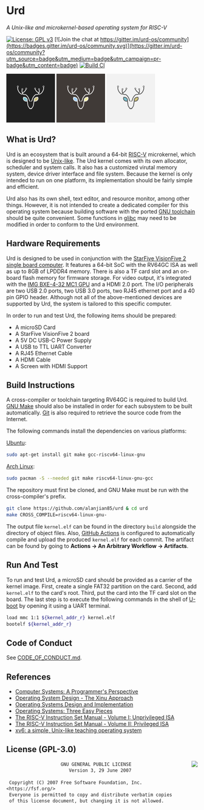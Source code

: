 # Urd
*A Unix-like and microkernel-based operating system for RISC-V*

[![License: GPL v3](https://img.shields.io/badge/License-GPLv3-blue.svg)](https://www.gnu.org/licenses/gpl-3.0)
[![Join the chat at https://gitter.im/urd-os/community](https://badges.gitter.im/urd-os/community.svg)](https://gitter.im/urd-os/community?utm_source=badge&utm_medium=badge&utm_campaign=pr-badge&utm_content=badge)
[![Build CI](https://github.com/alanjian85/urd/actions/workflows/build.yml/badge.svg)](https://github.com/alanjian85/urd/actions)

<img src="dark_logo.svg" alt="Dark Logo" width="128" height="128"> <img src="normal_logo.svg" alt="Normal Logo" width="128" height="128"> <img src="light_logo.svg" alt="Light Logo" width="128" height="128">

## What is Urd?
Urd is an ecosystem that is built around a 64-bit [RISC-V](https://riscv.org/) microkernel, which is designed to be [Unix-like](https://en.wikipedia.org/wiki/Unix-like). The Urd kernel comes with its own allocator, scheduler and system calls. It also has a customized virutal memory system, device driver interface and file system. Because the kernel is only intended to run on one platform, its implementation should be fairly simple and efficient.

Urd also has its own shell, text editor, and resource monitor, among other things. However, it is not intended to create a dedicated compiler for this operating system because building software with the ported [GNU toolchain](https://en.wikipedia.org/wiki/GNU_toolchain) should be quite convenient. Some functions in [glibc](https://www.gnu.org/software/libc/) may need to be modified in order to conform to the Urd environment.

## Hardware Requirements
Urd is designed to be used in conjunction with the [StarFive VisionFive 2 single board computer](https://www.starfivetech.com/en/site/boards). It features a 64-bit SoC with the RV64GC ISA as well as up to 8GB of LPDDR4 memory. There is also a TF card slot and an on-board flash memory for firmware storage. For video output, it's integrated with the [IMG BXE-4-32 MC1 GPU](https://www.imaginationtech.com/product/img-bxe-4-32-mc1/) and a HDMI 2.0 port. The I/O peripherals are two USB 2.0 ports, two USB 3.0 ports, two RJ45 ethernet port and a 40 pin GPIO header. Although not all of the above-mentioned devices are supported by Urd, the system is tailored to this specific computer.

In order to run and test Urd, the following items should be prepared:
* A microSD Card
* A StarFive VisionFive 2 board
* A 5V DC USB-C Power Supply
* A USB to TTL UART Converter
* A RJ45 Ethernet Cable
* A HDMI Cable
* A Screen with HDMI Support

## Build Instructions
A cross-compiler or toolchain targeting RV64GC is required to build Urd. [GNU Make](https://www.gnu.org/software/make/) should also be installed in order for each subsystem to be built automatically. [Git](https://git-scm.com/) is also required to retrieve the source code from the Internet.

The following commands install the dependencies on various platforms:

[Ubuntu](https://ubuntu.com/):
```sh
sudo apt-get install git make gcc-riscv64-linux-gnu
```
[Arch Linux](https://archlinux.org/):
```sh
sudo pacman -S --needed git make riscv64-linux-gnu-gcc
```

The repository must first be cloned, and GNU Make must be run with the cross-compiler's prefix.

```sh
git clone https://github.com/alanjian85/urd & cd urd
make CROSS_COMPILE=riscv64-linux-gnu-
```

The output file `kernel.elf` can be found in the directory `build` alongside the directory of object files. Also, [GitHub Actions](https://github.com/features/actions) is configured to automatically compile and upload the produced `kernel.elf` for each commit. The artifact can be found by going to **Actions -> An Arbitrary Workflow -> Artifacts**.

## Run And Test
To run and test Urd, a microSD card should be provided as a carrier of the kernel image. First, create a single FAT32 partition on the card. Second, add `kernel.elf` to the card's root. Third, put the card into the TF card slot on the board. The last step is to execute the following commands in the shell of [U-boot](https://u-boot.readthedocs.io/en/latest/) by opening it using a UART terminal.

```sh
load mmc 1:1 ${kernel_addr_r} kernel.elf
bootelf ${kernel_addr_r}
```

## Code of Conduct
See [CODE_OF_CONDUCT.md](CODE_OF_CONDUCT.md).

## References
* [Computer Systems: A Programmer's Perspective](https://csapp.cs.cmu.edu/)
* [Operating System Design - The Xinu Approach](https://xinu.cs.purdue.edu/)
* [Operating Systems Design and Implementation](https://en.wikipedia.org/wiki/Operating_Systems:_Design_and_Implementation)
* [Operating Systems: Three Easy Pieces](https://pages.cs.wisc.edu/~remzi/OSTEP/)
* [The RISC-V Instruction Set Manual - Volume I: Unprivileged ISA](https://riscv.org/technical/specifications/)
* [The RISC-V Instruction Set Manual - Volume II: Privileged ISA](https://riscv.org/technical/specifications/)
* [xv6: a simple, Unix-like teaching operating system](https://pdos.csail.mit.edu/6.828/2022/xv6.html)

## License (GPL-3.0)
<a href="https://opensource.org/licenses/GPL-3.0" target="_blank">
<img align="right" src="https://opensource.org/trademarks/opensource/OSI-Approved-License-100x137.png">
</a>

```
                    GNU GENERAL PUBLIC LICENSE
                       Version 3, 29 June 2007

 Copyright (C) 2007 Free Software Foundation, Inc. <https://fsf.org/>
 Everyone is permitted to copy and distribute verbatim copies
 of this license document, but changing it is not allowed.
```
